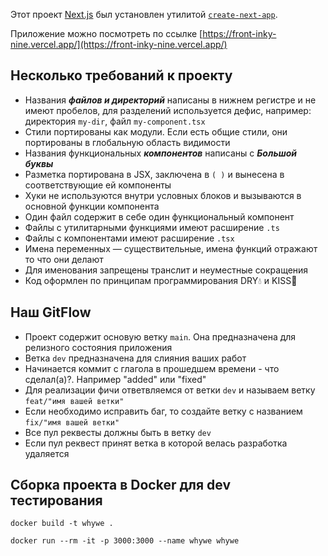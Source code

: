 Этот проект [Next.js](https://nextjs.org/) был установлен утилитой [`create-next-app`](https://github.com/vercel/next.js/tree/canary/packages/create-next-app).

Приложение можно посмотреть по ссылке [https://front-inky-nine.vercel.app/](https://front-inky-nine.vercel.app/)

## Несколько требований к проекту

-   Названия **_файлов и директорий_** написаны в нижнем регистре и не имеют пробелов, для разделений используется дефис, например: директория <code>my-dir</code>, файл <code>my-component.tsx</code>
-   Стили портированы как модули. Если есть общие стили, они портированы в глобальную область видимости
-   Названия функциональных **_компонентов_** написаны с **_Большой буквы_**
-   Разметка портирована в JSX, заключена в <code>( )</code> и вынесена в соответствующие ей компоненты
-   Хуки не используются внутри условных блоков и вызываются в основной функции компонента
-   Один файл содержит в себе один функциональный компонент
-   Файлы с утилитарными функциями имеют расширение <code>.ts</code>
-   Файлы с компонентами имеют расширение <code>.tsx</code>
-   Имена переменных — существительные, имена функций отражают то что они делают
-   Для именования запрещены транслит и неуместные сокращения
-   Код оформлен по принципам программирования DRY:droplet: и KISS:kiss:

## Наш GitFlow

-   Проект содержит основую ветку <code>main</code>. Она предназначена для релизного состояния приложения
-   Ветка <code>dev</code> предназначена для слияния ваших работ
-   Начинается коммит с глагола в прошедшем времени - что сделал(а)?. Например "added" или "fixed"
-   Для реализации фичи ответвляемся от ветки <code>dev</code> и называем ветку <code>feat/"имя вашей ветки"</code>
-   Если необходимо исправить баг, то создайте ветку с названием <code>fix/"имя вашей ветки"</code>
-   Все пул реквесты должны быть в ветку <code>dev</code>
-   Если пул реквест принят ветка в которой велась разработка удаляется

## Сборка проекта в Docker для dev тестирования

`docker build -t whywe .`

`docker run --rm -it -p 3000:3000 --name whywe whywe`

